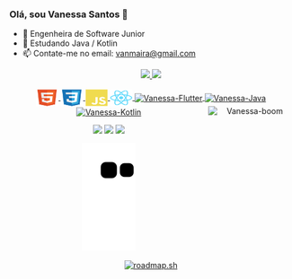 ### Olá, sou Vanessa Santos 👋





- 👔 Engenheira de Software Junior
- 📔 Estudando Java / Kotlin
- 📫 Contate-me no email: vanmaira@gmail.com

<div align="center">
  <a href="https://github.com/vanmaira">
  <img height="180em" src="https://github-readme-stats.vercel.app/api?username=vanmaira&show_icons=true&theme=dracula&include_all_commits=true&count_private=true"/>
  <img height="180em" src="https://github-readme-stats.vercel.app/api/top-langs/?username=vanmaira&layout=compact&langs_count=7&theme=dracula"/>
</div>

<div style="display: inline_block", align="center"><br>
  <img align="center" alt="Vanessa-HTML" height="30" width="40" src="https://raw.githubusercontent.com/devicons/devicon/master/icons/html5/html5-original.svg">
  <img align="center" alt="Vanessa-CSS" height="30" width="40" src="https://raw.githubusercontent.com/devicons/devicon/master/icons/css3/css3-original.svg">
  <img align="center" alt="Vanessa-Js" height="30" width="40" src="https://raw.githubusercontent.com/devicons/devicon/master/icons/javascript/javascript-plain.svg">
  <img align="center" alt="Vanessa-React" height="30" width="40" src="https://raw.githubusercontent.com/devicons/devicon/master/icons/react/react-original.svg">  
  <img align="center" alt="Vanessa-Flutter" height="30" width="40" src="https://cdn.jsdelivr.net/gh/devicons/devicon/icons/flutter/flutter-original.svg">
  <img align="center" alt="Vanessa-Java" height="30" width="40" src="https://cdn.jsdelivr.net/gh/devicons/devicon/icons/java/java-original.svg">
  <img align="center" alt="Vanessa-Kotlin" height="30" width="40" src="https://cdn.freebiesupply.com/logos/large/2x/kotlin-1-logo-png-transparent.png">  
  <img align="right" alt="Vanessa-boom" height="150" width="150" src="https://media.giphy.com/media/du3J3cXyzhj75IOgvA/giphy.gif">
 </div>

  <div><p></div>
  
<div align="center"> 
    <a href="https://instagram.com/vanessinhamsantos" target="_blank"><img src="https://img.shields.io/badge/-Instagram-%23E4405F?style=for-the-badge&logo=instagram&logoColor=white" rel="noopener noreferrer""></a>
 	 <a href="https://facebook.com/vanmaira" target="_blank"><img src="https://img.shields.io/badge/-Facebook-%452531?style=for-the-badge&logo=facebook&logoColor=white" rel="noopener noreferrer"></a>
  <a href="https://www.linkedin.com/in/vanmaira/?locale=en_US" target="_blank"><img src="https://img.shields.io/badge/-LinkedIn-%230077B5?style=for-the-badge&logo=linkedin&logoColor=white" rel="noopener noreferrer"></a> 
 
  ![Snake animation](https://github.com/vanmaira/vanmaira/blob/output/github-contribution-grid-snake.svg)
 
</div>

<div align="center">  
  <a href="https://roadmap.sh"><img src="https://roadmap.sh/card/wide/67d55130f99268e73dc76abb?variant=dark&roadmaps=java" alt="roadmap.sh"/></a>
</div>
